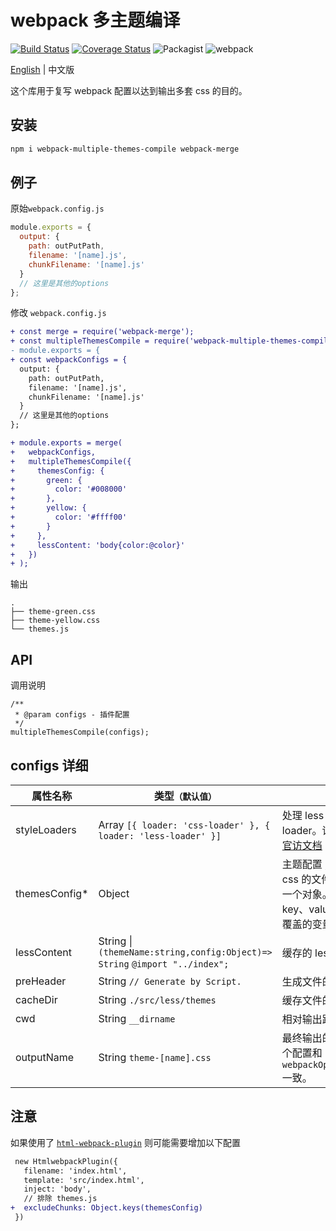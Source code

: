 # webpack 多主题编译

[![Build Status](https://travis-ci.org/rsuite/webpack-multiple-themes-compile.svg?branch=master)](https://travis-ci.org/rsuite/webpack-multiple-themes-compile)
[![Coverage Status](https://coveralls.io/repos/github/hiyangguo/webpack-mutiple-theme-bundle-css-demo/badge.svg?branch=master)](https://coveralls.io/github/hiyangguo/webpack-mutiple-theme-bundle-css-demo?branch=master)
![Packagist](https://img.shields.io/packagist/l/doctrine/orm.svg)
![webpack](https://img.shields.io/badge/webpack-%3E%3D3%20%7C%20%3E%3D4-green.svg)

[English][readme] | 中文版

这个库用于复写 webpack 配置以达到输出多套 css 的目的。

## 安装

```bash
npm i webpack-multiple-themes-compile webpack-merge
```

## 例子

原始`webpack.config.js`

```javascript
module.exports = {
  output: {
    path: outPutPath,
    filename: '[name].js',
    chunkFilename: '[name].js'
  }
  // 这里是其他的options
};
```

修改 `webpack.config.js`

```diff
+ const merge = require('webpack-merge');
+ const multipleThemesCompile = require('webpack-multiple-themes-compile');
- module.exports = {
+ const webpackConfigs = {
  output: {
    path: outPutPath,
    filename: '[name].js',
    chunkFilename: '[name].js'
  }
  // 这里是其他的options
};

+ module.exports = merge(
+   webpackConfigs,
+   multipleThemesCompile({
+     themesConfig: {
+       green: {
+         color: '#008000'
+       },
+       yellow: {
+         color: '#ffff00'
+       }
+     },
+     lessContent: 'body{color:@color}'
+   })
+ );
```

输出

```
.
├── theme-green.css
├── theme-yellow.css
└── themes.js
```

## API

调用说明

```
/**
 * @param configs - 插件配置
 */
multipleThemesCompile(configs);
```

## configs 详细

| 属性名称       | 类型`（默认值）`                                                            | 描述                                                                                                           |
| -------------- | --------------------------------------------------------------------------- | -------------------------------------------------------------------------------------------------------------- |
| styleLoaders   | Array `[{ loader: 'css-loader' }, { loader: 'less-loader' }]`               | 处理 less 文件的 loader。详见 [webpack 官访文档](https://webpack.js.org/configuration/module/#rule-loader)     |
| themesConfig\* | Object                                                                      | 主题配置 , `key` 为生成的 css 的文件名，`value` 为一个对象。该对象的 key、value 分别为需要覆盖的变量名、变量值 |
| lessContent    | String \| `(themeName:string,config:Object)=> String` `@import "../index";` | 缓存的 less 文件的内容                                                                                         |
| preHeader      | String `// Generate by Script.`                                             | 生成文件的文件头内容                                                                                           |
| cacheDir       | String `./src/less/themes`                                                  | 缓存文件的目录                                                                                                 |
| cwd            | String `__dirname`                                                          | 相对输出路径                                                                                                   |
| outputName     | String `theme-[name].css`                                                   | 最终输出的文件名。这个配置和 `webpackOptions.output` 一致。                                                    |

## 注意

如果使用了 [`html-webpack-plugin`](https://www.npmjs.com/package/html-webpack-plugin) 则可能需要增加以下配置

```diff
 new HtmlwebpackPlugin({
   filename: 'index.html',
   template: 'src/index.html',
   inject: 'body',
   // 排除 themes.js
+  excludeChunks: Object.keys(themesConfig)
 })
```

[readme]: https://github.com/rsuite/webpack-multiple-themes-compile/blob/master/README.md
